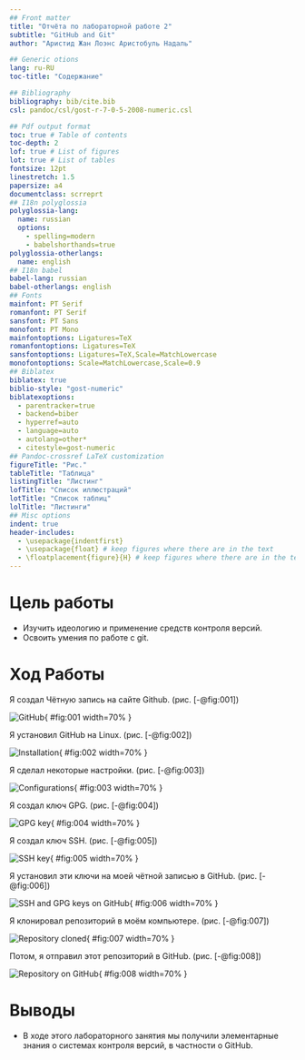 ```yaml
---
## Front matter
title: "Отчёта по лабораторной работе 2"
subtitle: "GitHub and Git"
author: "Аристид Жан Лоэнс Аристобуль Надаль"

## Generic otions
lang: ru-RU
toc-title: "Содержание"

## Bibliography
bibliography: bib/cite.bib
csl: pandoc/csl/gost-r-7-0-5-2008-numeric.csl

## Pdf output format
toc: true # Table of contents
toc-depth: 2
lof: true # List of figures
lot: true # List of tables
fontsize: 12pt
linestretch: 1.5
papersize: a4
documentclass: scrreprt
## I18n polyglossia
polyglossia-lang:
  name: russian
  options:
	- spelling=modern
	- babelshorthands=true
polyglossia-otherlangs:
  name: english
## I18n babel
babel-lang: russian
babel-otherlangs: english
## Fonts
mainfont: PT Serif
romanfont: PT Serif
sansfont: PT Sans
monofont: PT Mono
mainfontoptions: Ligatures=TeX
romanfontoptions: Ligatures=TeX
sansfontoptions: Ligatures=TeX,Scale=MatchLowercase
monofontoptions: Scale=MatchLowercase,Scale=0.9
## Biblatex
biblatex: true
biblio-style: "gost-numeric"
biblatexoptions:
  - parentracker=true
  - backend=biber
  - hyperref=auto
  - language=auto
  - autolang=other*
  - citestyle=gost-numeric
## Pandoc-crossref LaTeX customization
figureTitle: "Рис."
tableTitle: "Таблица"
listingTitle: "Листинг"
lofTitle: "Список иллюстраций"
lotTitle: "Список таблиц"
lolTitle: "Листинги"
## Misc options
indent: true
header-includes:
  - \usepackage{indentfirst}
  - \usepackage{float} # keep figures where there are in the text
  - \floatplacement{figure}{H} # keep figures where there are in the text
---
```


# Цель работы

- Изучить идеологию и применение средств контроля версий.
- Освоить умения по работе с git.

# Ход Работы

 Я создал Чётную запись на сайте Github. (рис. [-@fig:001])

![GitHub](image/1.png){ #fig:001 width=70% }

Я установил GitHub на Linux. (рис. [-@fig:002])

![Installation](image/2.png){ #fig:002 width=70% }

Я сделал некоторые настройки. (рис. [-@fig:003])

![Configurations](image/3.png){ #fig:003 width=70% }

Я создал ключ GPG. (рис. [-@fig:004])

![GPG key](image/4.png){ #fig:004 width=70% }

Я создал ключ SSH. (рис. [-@fig:005])

![SSH key](image/5.png){ #fig:005 width=70% }

Я установил эти ключи на моей чётной записью в GitHub. (рис. [-@fig:006])

![SSH and GPG keys on GitHub](image/6.png){ #fig:006 width=70% }

Я клонировал репозиторий в моём компьютере. (рис. [-@fig:007])

![Repository cloned](image/7.png){ #fig:007 width=70% }

Потом, я отправил этот репозиторий в GitHub. (рис. [-@fig:008])

![Repository on GitHub](image/8.png){ #fig:008 width=70% }

# Выводы

-	В ходе этого лабораторного занятия мы получили элементарные знания о системах контроля версий, в частности о GitHub.
